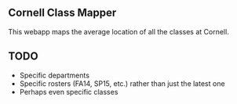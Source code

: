 ## Cornell Class Mapper
This webapp maps the average location of all the classes at Cornell.

## TODO
- Specific departments
- Specific rosters (FA14, SP15, etc.) rather than just the latest one
- Perhaps even specific classes
